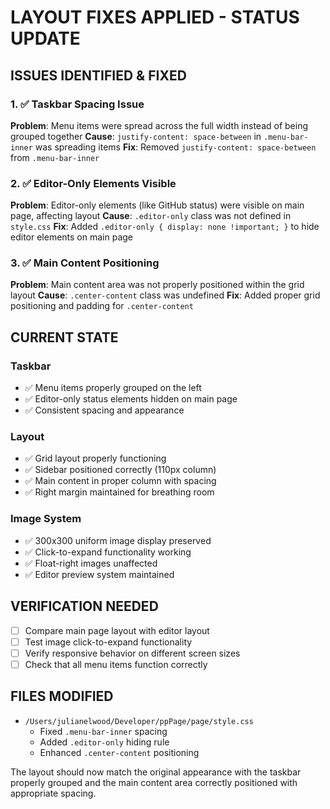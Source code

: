 # LAYOUT FIXES APPLIED - STATUS UPDATE

## ISSUES IDENTIFIED & FIXED

### 1. ✅ **Taskbar Spacing Issue**
**Problem**: Menu items were spread across the full width instead of being grouped together
**Cause**: `justify-content: space-between` in `.menu-bar-inner` was spreading items
**Fix**: Removed `justify-content: space-between` from `.menu-bar-inner`

### 2. ✅ **Editor-Only Elements Visible**
**Problem**: Editor-only elements (like GitHub status) were visible on main page, affecting layout
**Cause**: `.editor-only` class was not defined in `style.css`
**Fix**: Added `.editor-only { display: none !important; }` to hide editor elements on main page

### 3. ✅ **Main Content Positioning**
**Problem**: Main content area was not properly positioned within the grid layout
**Cause**: `.center-content` class was undefined
**Fix**: Added proper grid positioning and padding for `.center-content`

## CURRENT STATE

### Taskbar
- ✅ Menu items properly grouped on the left
- ✅ Editor-only status elements hidden on main page
- ✅ Consistent spacing and appearance

### Layout
- ✅ Grid layout properly functioning
- ✅ Sidebar positioned correctly (110px column)
- ✅ Main content in proper column with spacing
- ✅ Right margin maintained for breathing room

### Image System
- ✅ 300x300 uniform image display preserved
- ✅ Click-to-expand functionality working
- ✅ Float-right images unaffected
- ✅ Editor preview system maintained

## VERIFICATION NEEDED
- [ ] Compare main page layout with editor layout
- [ ] Test image click-to-expand functionality
- [ ] Verify responsive behavior on different screen sizes
- [ ] Check that all menu items function correctly

## FILES MODIFIED
- `/Users/julianelwood/Developer/ppPage/page/style.css`
  - Fixed `.menu-bar-inner` spacing
  - Added `.editor-only` hiding rule
  - Enhanced `.center-content` positioning

The layout should now match the original appearance with the taskbar properly grouped and the main content area correctly positioned with appropriate spacing.
